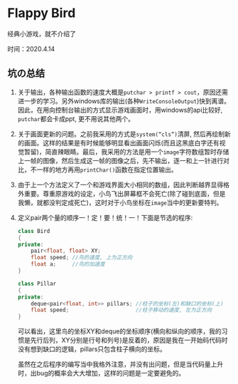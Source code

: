 # Flappy Bird

经典小游戏，就不介绍了

时间：2020.4.14

## 坑の总结

1. 关于输出，各种输出函数的速度大概是`putchar > printf > cout`，原因还需进一步的学习。另外windows库的输出(各种`WriteConsoleOutput`)快到离谱。因此，在用向控制台输出的方式显示游戏画面时，用windows的api比较好, `putchar`都会卡成ppt, 更不用说其他两个。

2. 关于画面更新的问题。之前我采用的方式是`system(“cls”)`清屏, 然后再绘制新的画面。这样的结果是有时候能够明显看出画面闪烁(而且这黑底白字还有视觉暂留)，简直辣眼睛。最后，我采用的方法是用一个`image`字符数组暂时存储上一帧的图像，然后生成这一帧的图像之后，先不输出，逐一和上一针进行对比，不一样的地方再用`printChar()`函数在指定位置输出。

3. 由于上一个方法定义了一个和游戏界面大小相同的数组，因此判断越界显得格外重要。尊重原游戏的设定，小鸟飞出屏幕框不会死亡(除了碰到底面，但是我懒，就都没判定成死亡)，这时对于小鸟坐标在`image`当中的更新要特判。

4. 定义pair两个量的顺序一！定！要！统！一！下面是节选的程序:

   ```c++
   class Bird
   {
   private:
       pair<float, float> XY;
       float speed; //鸟的速度, 上为正方向
       float a;     //鸟的加速度
   }
   
   class Pillar
   {
   private:
       deque<pair<float, int>> pillars; //柱子的坐标(左)和缺口的坐标(上)
       float speed;                     //柱子移动的速度, 左为正方向
   }
   ```

   可以看出，这里鸟的坐标XY和deque的坐标顺序(横向和纵向的顺序，我的习惯是先行后列，XY分别是行号和列号)是反着的，原因是我在一开始码代码时没有想到缺口的逻辑，pillars只包含柱子横向的坐标。

   虽然在之后程序的编写当中我格外注意，并没有出问题，但是当代码量上升时，出bug的概率会大大增加，这样的问题是一定要避免的。